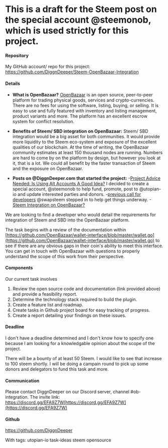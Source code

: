 # This is a draft for the Steem post on the special account @steemonob, which is used strictly for this project. 

#### Repository
My GitHub account/ repo for this project: https://github.com/DiggnDeeper/Steem-OpenBazaar-Integration

#### Details
- <b>What is OpenBazaar?</b>
[OpenBazaar](https://openbazaar.org/) is an open source, peer-to-peer platform for trading physical goods, services and crypto-currencies. There are no fees for using the software, listing, buying, or selling. It is easy to use and fully featured with inventory and listing management, product variants and more. The platform has an excellent escrow system for conflict resolution. 

- <b>Benefits of Steem/ SBD integration on OpenBazaar:</b>
Steem/ SBD integration would be a big asset for both communities. It would provide more liquidity to the Steem eco-system and exposure of the excellent qualities of our blockchain. At the time of writing, the OpenBazaar community estimates at least 150 thousand nodes are running. Numbers are hard to come by on the platform by design, but however you look at it, that is a lot. We could all benefit by the faster transaction of Steem and the exposure on OpenBazaar.

- <b>Posts on @DiggnDeeper.com that started the project:</b>
    -[Project Advice Needed: Is Using Alt Accounts A Good Idea?](https://busy.org/@diggndeeper.com/project-advice-needed-is-using-alt-accounts-a-good-idea) I decided to create a special account, @steemonob to help fund, promote, post to @utopian-io and update interested parties and donors. 
    -[previous call for developers](https://busy.org/@diggndeeper.com/dev-wanted-for-openbazaar-integration) @swapsteem stepped in to help get things underway.
    -[Steem Integration on OpenBazaar?](https://busy.org/@diggndeeper.com/steemintegrationonopenbazaar-t3jtsqwy0v)

We are looking to find a developer who would detail the requirements for integration of Steem and SBD into the OpenBazaar platform.  

The task begins with a review of the documentation within [https://github.com/OpenBazaar/wallet-interface/blob/master/wallet.go](https://github.com/OpenBazaar/wallet-interface/blob/master/wallet.go) to see if there are any obvious gaps in their coin's ability to meet this interface. You can get in touch with OpenBazaar with questions to properly understand the scope of this work from their perspective.

#### Components

Our current task involves
1. Review the open source code and documentation (link provided above) and provide a feasibility report.
2. Determine the technology stack required to build the plugin.
3. Create a feature list and roadmap.
4. Create tasks in Github project board for easy tracking of progress.
5. Create a report detailing your findings on these issues. 

#### Deadline
I don't have a deadline determined and I don't know how to specify one because I am looking for a knowledgable opinion about the scope of the project.

There will be a bounty of at least 50 Steem. I would like to see that increase to 100 steem shortly. I will be doing a campain round to pick up some donors and delegators to fund this task and more. 
#### Communication
Please contact DiggnDeeper on our Discord server, channel #ob-integration. The invite link: https://discord.gg/EFA9Z7W[https://discord.gg/EFA9Z7W](https://discord.gg/EFA9Z7W)

#### Github
https://github.com/DiggnDeeper

With tags: utopian-io task-ideas steem opensource 
